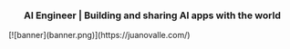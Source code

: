<h3 align="center">AI Engineer | Building and sharing AI apps with the world</h3>
[![banner](banner.png)](https://juanovalle.com/)
